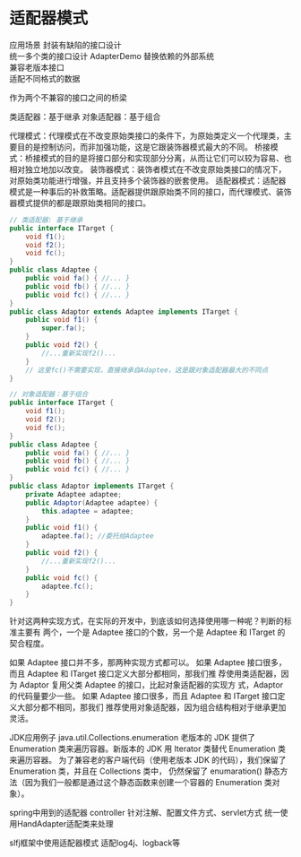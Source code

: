 # 适配器模式
应用场景
封装有缺陷的接口设计  
统一多个类的接口设计  AdapterDemo
替换依赖的外部系统  
兼容老版本接口  
适配不同格式的数据  

作为两个不兼容的接口之间的桥梁

类适配器：基于继承
对象适配器：基于组合

代理模式：代理模式在不改变原始类接口的条件下，为原始类定义一个代理类，主要目的是控制访问，而非加强功能，这是它跟装饰器模式最大的不同。
桥接模式：桥接模式的目的是将接口部分和实现部分分离，从而让它们可以较为容易、也相对独立地加以改变。
装饰器模式：装饰者模式在不改变原始类接口的情况下，对原始类功能进行增强，并且支持多个装饰器的嵌套使用。
适配器模式：适配器模式是一种事后的补救策略。适配器提供跟原始类不同的接口，而代理模式、装饰器模式提供的都是跟原始类相同的接口。

```java
// 类适配器: 基于继承
public interface ITarget { 
    void f1(); 
    void f2(); 
    void fc(); 
}
public class Adaptee { 
    public void fa() { //... } 
    public void fb() { //... } 
    public void fc() { //... }
}
public class Adaptor extends Adaptee implements ITarget { 
    public void f1() { 
        super.fa(); 
    }
    public void f2() { 
        //...重新实现f2()... 
    }
    // 这里fc()不需要实现，直接继承自Adaptee，这是跟对象适配器最大的不同点
}

// 对象适配器：基于组合
public interface ITarget { 
    void f1(); 
    void f2(); 
    void fc(); 
}
public class Adaptee {
    public void fa() { //... }
    public void fb() { //... } 
    public void fc() { //... } 
}
public class Adaptor implements ITarget { 
    private Adaptee adaptee;
    public Adaptor(Adaptee adaptee) { 
        this.adaptee = adaptee; 
    }
    public void f1() { 
        adaptee.fa(); //委托给Adaptee 
    }
    public void f2() { 
        //...重新实现f2()... 
    }
    public void fc() { 
        adaptee.fc(); 
    } 
}
```
针对这两种实现方式，在实际的开发中，到底该如何选择使用哪一种呢？判断的标准主要有
两个，一个是 Adaptee 接口的个数，另一个是 Adaptee 和 ITarget 的契合程度。

如果 Adaptee 接口并不多，那两种实现方式都可以。
如果 Adaptee 接口很多，而且 Adaptee 和 ITarget 接口定义大部分都相同，那我们推
荐使用类适配器，因为 Adaptor 复用父类 Adaptee 的接口，比起对象适配器的实现方
式，Adaptor 的代码量要少一些。
如果 Adaptee 接口很多，而且 Adaptee 和 ITarget 接口定义大部分都不相同，那我们
推荐使用对象适配器，因为组合结构相对于继承更加灵活。


JDK应用例子 java.util.Collections.enumeration
老版本的 JDK 提供了 Enumeration 类来遍历容器。新版本的 JDK 用 Iterator 类替代 Enumeration 类来遍历容器。
为了兼容老的客户端代码（使用老版本 JDK 的代码），我们保留了 Enumeration 类，并且在 Collections 类中，
仍然保留了 enumaration() 静态方法（因为我们一般都是通过这个静态函数来创建一个容器的 Enumeration 类对象）。

spring中用到的适配器
controller 针对注解、配置文件方式、servlet方式 统一使用HandAdapter适配类来处理

slfj框架中使用适配器模式 适配log4j、logback等